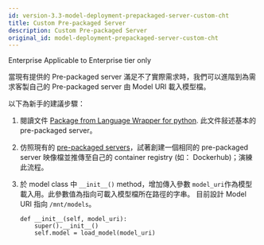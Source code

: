```yaml
---
id: version-3.3-model-deployment-prepackaged-server-custom-cht
title: Custom Pre-packaged Server
description: Custom Pre-packaged Server
original_id: model-deployment-prepackaged-server-custom-cht
---
```


<div class="ee-only tooltip">Enterprise
  <span class="tooltiptext">Applicable to Enterprise tier only</span>
</div>

當現有提供的 Pre-packaged server 滿足不了實際需求時，我們可以進階到為需求客製自己的 Pre-packaged server 由 Model URI 載入模型檔。

以下為新手的建議步驟：

1. 閱讀文件 [Package from Language Wrapper for python](model-deployment-language-wrapper-intro-cht). 此文件敍述基本的 pre-packaged server。
   
2. 仿照現有的 [pre-packaged servers](https://github.com/InfuseAI/primehub-seldon-servers)，試著創建一個相同的 pre-packaged server 映像檔並推傳至自己的 container registry (如： Dockerhub)；演練此流程。
   
3. 於 model class 中 `__init__()` method，增加傳入參數 `model_uri`作為模型載入用。此參數值為指向可載入模型檔所在路徑的字串。 目前設計 Model URI 指向 `/mnt/models`。

    ```
    def __init__(self, model_uri):
        super().__init__()
        self.model = load_model(model_uri)
    ```
